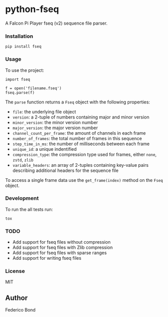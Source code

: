 python-fseq
===========

A Falcon Pi Player fseq (v2) sequence file parser.

### Installation

    pip install fseq


### Usage

To use the project:

    import fseq

    f = open('filename.fseq')
    fseq.parse(f)


The `parse` function returns a `Fseq` object with the following properties:

 * `file`: the underlying file object
 * `version`: a 2-tuple of numbers containing major and minor version
 * `minor_version`: the minor version number
 * `major_version`: the major version number
 * `channel_count_per_frame`: the amount of channels in each frame
 * `number_of_frames`: the total number of frames in this sequence
 * `step_time_in_ms`: the number of milliseconds between each frame
 * `unique_id`: a unique indentified
 * `compression_type`: the compression type used for frames, either `none`, `zstd`, `zlib`
 * `variable_headers`: an array of 2-tuples containing key-value pairs describing additional headers for the sequence file

To access a single frame data use the `get_frame(index)` method on the `Fseq`
object.


### Development

To run the all tests run:

    tox


### TODO

 * Add support for fseq files without compression
 * Add support for fseq files with Zlib compression
 * Add support for fseq files with sparse ranges
 * Add support for writing fseq files


### License

MIT

## Author

Federico Bond
